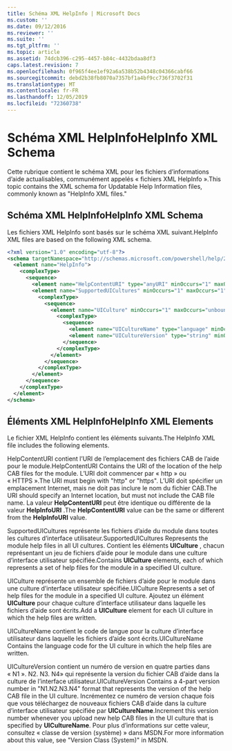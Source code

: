 ```yaml
---
title: Schéma XML HelpInfo | Microsoft Docs
ms.custom: ''
ms.date: 09/12/2016
ms.reviewer: ''
ms.suite: ''
ms.tgt_pltfrm: ''
ms.topic: article
ms.assetid: 74dcb396-c295-4457-b84c-4432bdaa8df3
caps.latest.revision: 7
ms.openlocfilehash: 0f965f4ee1ef92a6a538b52b4348c04366cabf66
ms.sourcegitcommit: debd2b38fb8070a7357bf1a4bf9cc736f3702f31
ms.translationtype: MT
ms.contentlocale: fr-FR
ms.lasthandoff: 12/05/2019
ms.locfileid: "72360738"
---
```

# <a name="helpinfo-xml-schema"></a><span data-ttu-id="6afc7-102">Schéma XML HelpInfo</span><span class="sxs-lookup"><span data-stu-id="6afc7-102">HelpInfo XML Schema</span></span>

<span data-ttu-id="6afc7-103">Cette rubrique contient le schéma XML pour les fichiers d’informations d’aide actualisables, communément appelés « fichiers XML HelpInfo ».</span><span class="sxs-lookup"><span data-stu-id="6afc7-103">This topic contains the XML schema for Updatable Help Information files, commonly known as "HelpInfo XML files."</span></span>

## <a name="helpinfo-xml-schema"></a><span data-ttu-id="6afc7-104">Schéma XML HelpInfo</span><span class="sxs-lookup"><span data-stu-id="6afc7-104">HelpInfo XML Schema</span></span>

<span data-ttu-id="6afc7-105">Les fichiers XML HelpInfo sont basés sur le schéma XML suivant.</span><span class="sxs-lookup"><span data-stu-id="6afc7-105">HelpInfo XML files are based on the following XML schema.</span></span>

```xml
<?xml version="1.0" encoding="utf-8"?>
<schema targetNamespace="http://schemas.microsoft.com/powershell/help/2010/05" xmlns="http://www.w3.org/2001/XMLSchema">
  <element name="HelpInfo">
    <complexType>
      <sequence>
        <element name="HelpContentURI" type="anyURI" minOccurs="1" maxOccurs="1" />
        <element name="SupportedUICultures" minOccurs="1" maxOccurs="1">
          <complexType>
            <sequence>
              <element name="UICulture" minOccurs="1" maxOccurs="unbounded">
                <complexType>
                  <sequence>
                    <element name="UICultureName" type="language" minOccurs="1" maxOccurs="1" />
                    <element name="UICultureVersion" type="string" minOccurs="1" maxOccurs="1" />
                  </sequence>
                </complexType>
              </element>
            </sequence>
          </complexType>
        </element>
      </sequence>
    </complexType>
  </element>
</schema>
```

## <a name="helpinfo-xml-elements"></a><span data-ttu-id="6afc7-106">Éléments XML HelpInfo</span><span class="sxs-lookup"><span data-stu-id="6afc7-106">HelpInfo XML Elements</span></span>

<span data-ttu-id="6afc7-107">Le fichier XML HelpInfo contient les éléments suivants.</span><span class="sxs-lookup"><span data-stu-id="6afc7-107">The HelpInfo XML file includes the following elements.</span></span>

<span data-ttu-id="6afc7-108">HelpContentURI contient l’URI de l’emplacement des fichiers CAB de l’aide pour le module.</span><span class="sxs-lookup"><span data-stu-id="6afc7-108">HelpContentURI Contains the URI of the location of the help CAB files for the module.</span></span> <span data-ttu-id="6afc7-109">L’URI doit commencer par « http » ou « HTTPS ».</span><span class="sxs-lookup"><span data-stu-id="6afc7-109">The URI must begin with "http" or "https".</span></span> <span data-ttu-id="6afc7-110">L’URI doit spécifier un emplacement Internet, mais ne doit pas inclure le nom du fichier CAB.</span><span class="sxs-lookup"><span data-stu-id="6afc7-110">The URI should specify an Internet location, but must not include the CAB file name.</span></span> <span data-ttu-id="6afc7-111">La valeur **HelpContentURI** peut être identique ou différente de la valeur **HelpInfoURI** .</span><span class="sxs-lookup"><span data-stu-id="6afc7-111">The **HelpContentURI** value can be the  same or different from the **HelpInfoURI** value.</span></span>

<span data-ttu-id="6afc7-112">SupportedUICultures représente les fichiers d’aide du module dans toutes les cultures d’interface utilisateur.</span><span class="sxs-lookup"><span data-stu-id="6afc7-112">SupportedUICultures Represents the module help files in all UI cultures.</span></span> <span data-ttu-id="6afc7-113">Contient les éléments **UICulture** , chacun représentant un jeu de fichiers d’aide pour le module dans une culture d’interface utilisateur spécifiée.</span><span class="sxs-lookup"><span data-stu-id="6afc7-113">Contains **UICulture** elements, each of which represents a set of help files for the module in a specified UI culture.</span></span>

<span data-ttu-id="6afc7-114">UICulture représente un ensemble de fichiers d’aide pour le module dans une culture d’interface utilisateur spécifiée.</span><span class="sxs-lookup"><span data-stu-id="6afc7-114">UICulture Represents a set of help files for the module in a specified UI culture.</span></span> <span data-ttu-id="6afc7-115">Ajoutez un élément **UICulture** pour chaque culture d’interface utilisateur dans laquelle les fichiers d’aide sont écrits.</span><span class="sxs-lookup"><span data-stu-id="6afc7-115">Add a **UICulture** element for each UI culture in which the help files are written.</span></span>

<span data-ttu-id="6afc7-116">UICultureName contient le code de langue pour la culture d’interface utilisateur dans laquelle les fichiers d’aide sont écrits.</span><span class="sxs-lookup"><span data-stu-id="6afc7-116">UICultureName Contains the language code for the UI culture in which the help files are written.</span></span>

<span data-ttu-id="6afc7-117">UICultureVersion contient un numéro de version en quatre parties dans « N1 ». N2. N3. N4» qui représente la version du fichier CAB d’aide dans la culture de l’interface utilisateur.</span><span class="sxs-lookup"><span data-stu-id="6afc7-117">UICultureVersion Contains a 4-part version number in "N1.N2.N3.N4" format that represents the version of the help CAB file in the UI culture.</span></span> <span data-ttu-id="6afc7-118">Incrémentez ce numéro de version chaque fois que vous téléchargez de nouveaux fichiers CAB d’aide dans la culture d’interface utilisateur spécifiée par **UICultureName**.</span><span class="sxs-lookup"><span data-stu-id="6afc7-118">Increment this version number whenever you upload new help CAB files in the UI culture that is specified by **UICultureName**.</span></span> <span data-ttu-id="6afc7-119">Pour plus d’informations sur cette valeur, consultez « classe de version (système) » dans MSDN.</span><span class="sxs-lookup"><span data-stu-id="6afc7-119">For more information about this value, see "Version Class (System)" in MSDN.</span></span>